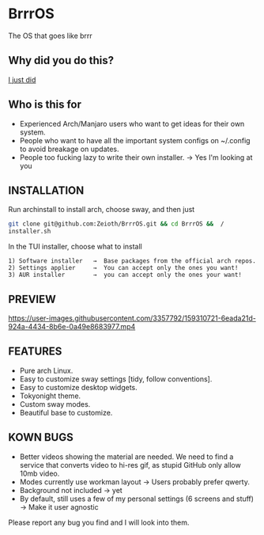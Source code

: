 # BrrrOS
The OS that goes like brrr

## Why did you do this?
[I just did](https://i.redd.it/ho2zlmfkn2b01.png)

## Who is this for

* Experienced Arch/Manjaro users who want to get ideas for their own system.
* People who want to have all the important system configs on ~/.config to avoid
  breakage on updates.
* People too fucking lazy to write their own installer. → Yes I'm looking at you

## INSTALLATION

Run archinstall to install arch, choose sway, and then just

``` bash
git clone git@github.com:Zeioth/BrrrOS.git && cd BrrrOS &&  /
installer.sh
```

  In the TUI installer, choose what to install

``` text
1) Software installer   →  Base packages from the official arch repos.
2) Settings applier     →  You can accept only the ones you want!
3) AUR installer        →  you can accept only the ones your want!
```
## PREVIEW

https://user-images.githubusercontent.com/3357792/159310721-6eada21d-924a-4434-8b6e-0a49e8683977.mp4

## FEATURES

* Pure arch Linux.
* Easy to customize sway settings [tidy, follow conventions].
* Easy to customize desktop widgets.
* Tokyonight theme.
* Custom sway modes.
* Beautiful base to customize.

## KOWN BUGS

* Better videos showing the material are needed. We need to find a service that converts video to hi-res gif, as stupid GitHub only allow 10mb video.
* Modes currently use workman layout → Users probably prefer qwerty.
* Background not included → yet
* By default, still uses a few of my personal settings (6 screens and stuff) → Make it user agnostic

Please report any bug you find and I will look into them.
